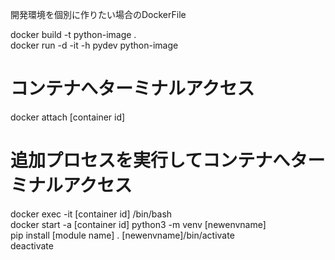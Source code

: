 開発環境を個別に作りたい場合のDockerFile

docker build -t python-image .  
docker run -d -it -h pydev python-image  
# コンテナへターミナルアクセス
docker attach [container id]  
# 追加プロセスを実行してコンテナへターミナルアクセス
docker exec -it [container id] /bin/bash  
docker start -a [container id]
python3 -m venv [newenvname]  
pip install [module name]
. [newenvname]/bin/activate  
deactivate
